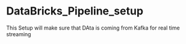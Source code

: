 # DataBricks_Pipeline_setup
This Setup will make sure that DAta is coming from Kafka for real time streaming

